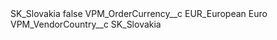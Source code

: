 <?xml version="1.0" encoding="UTF-8"?>
<CustomMetadata xmlns="http://soap.sforce.com/2006/04/metadata" xmlns:xsi="http://www.w3.org/2001/XMLSchema-instance" xmlns:xsd="http://www.w3.org/2001/XMLSchema">
    <label>SK_Slovakia</label>
    <protected>false</protected>
    <values>
        <field>VPM_OrderCurrency__c</field>
        <value xsi:type="xsd:string">EUR_European Euro</value>
    </values>
    <values>
        <field>VPM_VendorCountry__c</field>
        <value xsi:type="xsd:string">SK_Slovakia</value>
    </values>
</CustomMetadata>
